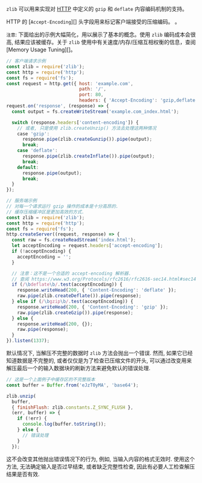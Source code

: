 `zlib` 可以用来实现对 [HTTP](https://tools.ietf.org/html/rfc7230#section-4.2) 中定义的 `gzip` 和 `deflate` 内容编码机制的支持。

HTTP 的 [`Accept-Encoding`][] 头字段用来标记客户端接受的压缩编码。
。

`注意`: 下面给出的示例大幅简化，用以展示了基本的概念。使用 `zlib` 编码成本会很高, 结果应该被缓存。关于 `zlib` 使用中有关速度/内存/压缩互相权衡的信息，查阅 [Memory Usage Tuning][]。

```js
// 客户端请求示例
const zlib = require('zlib');
const http = require('http');
const fs = require('fs');
const request = http.get({ host: 'example.com',
                           path: '/',
                           port: 80,
                           headers: { 'Accept-Encoding': 'gzip,deflate' } });
request.on('response', (response) => {
  const output = fs.createWriteStream('example.com_index.html');

  switch (response.headers['content-encoding']) {
    // 或者, 只是使用 zlib.createUnzip() 方法去处理这两种情况
    case 'gzip':
      response.pipe(zlib.createGunzip()).pipe(output);
      break;
    case 'deflate':
      response.pipe(zlib.createInflate()).pipe(output);
      break;
    default:
      response.pipe(output);
      break;
  }
});
```

```js
// 服务端示例
// 对每一个请求运行 gzip 操作的成本是十分高昂的.
// 缓存压缩缓冲区是更加高效的方式.
const zlib = require('zlib');
const http = require('http');
const fs = require('fs');
http.createServer((request, response) => {
  const raw = fs.createReadStream('index.html');
  let acceptEncoding = request.headers['accept-encoding'];
  if (!acceptEncoding) {
    acceptEncoding = '';
  }

  // 注意：这不是一个合适的 accept-encoding 解析器.
  // 查阅 https://www.w3.org/Protocols/rfc2616/rfc2616-sec14.html#sec14.3
  if (/\bdeflate\b/.test(acceptEncoding)) {
    response.writeHead(200, { 'Content-Encoding': 'deflate' });
    raw.pipe(zlib.createDeflate()).pipe(response);
  } else if (/\bgzip\b/.test(acceptEncoding)) {
    response.writeHead(200, { 'Content-Encoding': 'gzip' });
    raw.pipe(zlib.createGzip()).pipe(response);
  } else {
    response.writeHead(200, {});
    raw.pipe(response);
  }
}).listen(1337);
```

默认情况下, 当解压不完整的数据时 `zlib` 方法会抛出一个错误. 然而, 如果它已经知道数据是不完整的, 或者仅仅是为了检查已压缩文件的开头, 可以通过改变用来解压最后一个的输入数据块的刷新方法来避免默认的错误处理.

```js
// 这是一个上面例子中缓存区的不完整版本
const buffer = Buffer.from('eJzT0yMA', 'base64');

zlib.unzip(
  buffer,
  { finishFlush: zlib.constants.Z_SYNC_FLUSH },
  (err, buffer) => {
    if (!err) {
      console.log(buffer.toString());
    } else {
      // 错误处理
    }
  });
```

这不会改变其他抛出错误情况下的行为, 例如, 当输入内容的格式无效时. 使用这个方法, 无法确定输入是否过早结束, 或者缺乏完整性检查, 因此有必要人工检查解压结果是否有效.
